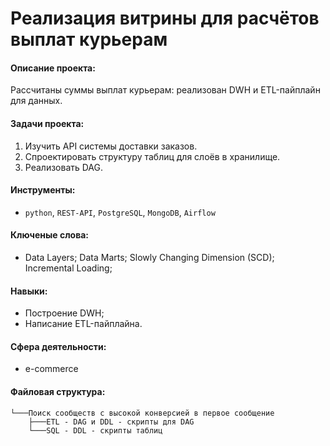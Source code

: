 # Реализация витрины для расчётов выплат курьерам

#### Описание проекта:
Рассчитаны суммы выплат курьерам: реализован DWH и ETL-пайплайн для данных. 

#### Задачи проекта:
1. Изучить API системы доставки заказов.
2. Спроектировать структуру таблиц для слоёв в хранилище.
3. Реализовать DAG.

#### Инструменты: 
* `python`, `REST-API`, `PostgreSQL`, `MongoDB`, `Airflow`

#### Ключеные слова:
* Data Layers; Data Marts; Slowly Changing Dimension (SCD); Incremental Loading;

#### Навыки:
- Построение DWH; 
- Написание ETL-пайплайна.

#### Сфера деятельности:
* e-commerce

#### Файловая структура:
```
└───Поиск сообществ с высокой конверсией в первое сообщение
    ├───ETL - DAG и DDL - скрипты для DAG
    └───SQL - DDL - скрипты таблиц
```